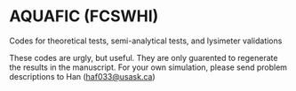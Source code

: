 # AQUAFIC (FCSWHI)
Codes for theoretical tests, semi-analytical tests, and lysimeter validations

These codes are urgly, but useful. They are only guarented to regenerate the results in the manuscript.
For your own simulation, please send problem descriptions to Han (haf033@usask.ca)
